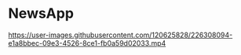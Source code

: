 # NewsApp



https://user-images.githubusercontent.com/120625828/226308094-e1a8bbec-09e3-4526-8ce1-fb0a59d02033.mp4

